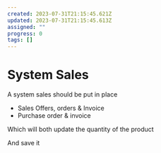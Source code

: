 ```yaml
---
created: 2023-07-31T21:15:45.621Z
updated: 2023-07-31T21:15:45.613Z
assigned: ""
progress: 0
tags: []
---
```


# System Sales

A system sales should be put in place

- Sales Offers, orders & Invoice
- Purchase order & invoice

Which will both update the quantity of the product

And save it
